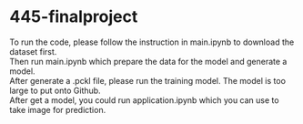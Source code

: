 # 445-finalproject
To run the code, please follow the instruction in main.ipynb to download the dataset first. <br>
Then run main.ipynb which prepare the data for the model and generate a model.<br>
After generate a .pckl file, please run the training model. The model is too large to put onto Github.<br>
After get a model, you could run application.ipynb which you can use to take image for prediction.<br>
